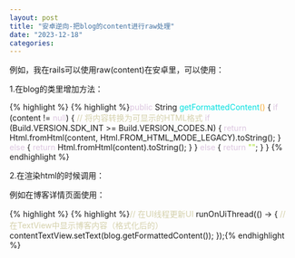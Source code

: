 ```yaml
---
layout: post
title: "安卓逆向-把blog的content进行raw处理"
date: "2023-12-18"
categories: 
---
```

<p>例如，我在rails可以使用raw(content)在安卓里，可以使用：</p>

<p>1.在blog的类里增加方法：</p>

{% highlight %}
{% highlight %}<span style="color:#dcc6e0">public</span> String <span style="color:#00e0e0">getFormattedContent</span><span style="color:#f5ab35">()</span> {
    <span style="color:#dcc6e0">if</span> (content != <span style="color:#dcc6e0">null</span>) {
        <span style="color:#d4d0ab">// 将内容转换为可显示的HTML格式</span>
        <span style="color:#dcc6e0">if</span> (Build.VERSION.SDK_INT &gt;= Build.VERSION_CODES.N) {
            <span style="color:#dcc6e0">return</span> Html.fromHtml(content, Html.FROM_HTML_MODE_LEGACY).toString();
        } <span style="color:#dcc6e0">else</span> {
            <span style="color:#dcc6e0">return</span> Html.fromHtml(content).toString();
        }
    } <span style="color:#dcc6e0">else</span> {
        <span style="color:#dcc6e0">return</span> <span style="color:#abe338">&quot;&quot;</span>;
    }
}
{% endhighlight %}

<p>2.在渲染html的时候调用：</p>

<p>例如在博客详情页面使用：</p>

{% highlight %}
{% highlight %}<span style="color:#d4d0ab">// 在UI线程更新UI</span>
runOnUiThread(() -&gt; {
    <span style="color:#d4d0ab">// 在TextView中显示博客内容（格式化后的）</span>
    contentTextView.setText(blog.getFormattedContent());
});{% endhighlight %}

